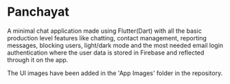 # Panchayat

A minimal chat application made using Flutter(Dart) with all the basic production level features like chatting, contact management, reporting messages, blocking users, light/dark mode and the most needed email login authentication where the user data is stored in Firebase and reflected through it on the app.

The UI images have been added in the 'App Images' folder in the repository.


